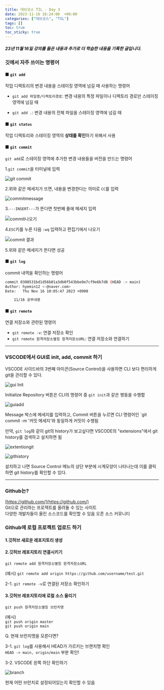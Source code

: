 ```yaml
---
title: 데브코스 TIL - Day 3
date: 2023-11-16 16:24:00  +09:00
categories: ["데브코스", "TIL"]
tags: []
toc: true
toc_sticky: true
---
```


##### 23년 11월 16일 강의를 들은 내용과 추가로 더 학습한 내용을 기록한 글입니다.

### 깃에서 자주 쓰이는 명령어

#### ■ `git add`

작업 디렉토리의 변경 내용을 스테이징 영역에 넘길 때 사용하는 명령어

- `git add 파일명/디렉토리경로`: 변경 내용의 특정 파일이나 디렉토리 경로만 스테이징 영역에 넘길 때

- `git add .`: 변경 내용의 전체 파일을 스테이징 영역에 넘길 때

#### ■ `git status`

작업 디렉토리와 스테이징 영역의 **상태를 확인**하기 위해서 사용

#### ■ `git commit`

`git add`로 스테이징 영역에 추가한 변경 내용들을 버전을 만드는 명령어

1.`git commit`을 터미널에 입력

![git commit](https://github.com/hyemin12/hyemin12.github.io/assets/66300732/049f60b1-7d12-48de-817d-0361c19896c1)

2.위와 같은 메세지가 뜨면, 내용을 변경한다는 의미로 `CC`를 입력

![commitmessage](https://github.com/hyemin12/hyemin12.github.io/assets/66300732/7229ad38-81d2-4d44-8dd9-c3109210e431)

3.`---INSERT---`가 뜬다면 첫번째 줄에 메세지 입력

![commit나오기](https://github.com/hyemin12/hyemin12.github.io/assets/66300732/b4e0bbe2-fa4e-423c-add5-1b693cc9584c)

4.`ESC`키를 누른 다음 `:wq` 입력하고 편집기에서 나오기

![commit 결과](https://github.com/hyemin12/hyemin12.github.io/assets/66300732/a7e649f6-f5c0-41a0-aabe-5161c9209ffa)

5.위와 같은 메세지가 뜬다면 성공

#### ■ `git log`

commit 내역을 확인하는 명령어

```bash
commit 0308531bd1d56b01a3db0f543bbe9e7cf9e6b7d8 (HEAD -> main)
Author: hyemin12 <-@naver.com>
Date:   Thu Nov 16 10:05:47 2023 +0900

    11/16 공부내용
```

#### ■ `git remote`

연결 저장소와 관련된 명령어

- `git remote -v`: 연결 저장소 확인
- `git remote 원격저장소별칭 원격저장소URL`: 연결 저장소와 연결하기

---

### VSCODE에서 GUI로 init, add, commit 하기

VSCODE 사이드바의 3번째 아이콘(Source Control)을 사용하면 CLI 보다 편리하게 git을 관리할 수 있다.

![gui Init](https://github.com/hyemin12/hyemin12.github.io/assets/66300732/9923d4cd-71fa-4a24-89fb-4a5bc6f81074)

Initialize Repository 버튼은 CLI의 명령어 중 `git init`과 같은 행동을 수행함

![guiadd](https://github.com/hyemin12/hyemin12.github.io/assets/66300732/2cead4f4-ce2d-413b-9de8-46d0662a01f7)

Message 박스에 메세지를 입력하고, Commit 버튼을 누르면 CLI 명령어인 `git commit -m '커밋 메세지'와 동일하게 커밋이 수행됨

만약, `git log`와 같이 git의 history가 보고싶다면 VSCODE의 "extensions"에서 git history를 검색하고 설치하면 됨

![extentiongit](https://github.com/hyemin12/hyemin12.github.io/assets/66300732/6fce28da-d9a9-4177-83d4-c8a0703f2375)

![githistory](https://github.com/hyemin12/hyemin12.github.io/assets/66300732/e3993cd3-a1c0-477a-a899-f5f147c97556)

설치하고 나면 Source Control 메뉴의 상단 부분에 시계모양이 나타나는데 이를 클릭하면 git history를 확인할 수 있다.

---

### Github는?

[https://github.com/](https://github.com/)  
Git으로 관리하는 프로젝트를 올려둘 수 있는 사이트  
다양한 개발자들이 올린 소스코드를 확인할 수 있음
오픈 소스 커뮤니티

### Github에 로컬 프로젝트 업로드 하기

#### 1.깃허브 새로운 레포지토리 생성

#### 2.깃허브 레포지토리 연결시키기

`git remote add 원격저장소별칭 원격저장소URL`

(예시)
`git remote add origin https://github.com/username/test.git`

2-1. `git remote -v`로 연결된 저장소 확인하기

#### 3.깃허브 레포지토리에 로컬 소스 올리기

`git push 원격저장소별칭 브런치명`

(예시)  
`git push origin master`  
`git push origin main`

Q. 현재 브런치명을 모른다면?

3-1. `git log`를 사용해서 HEAD가 가르키는 브랜치명 확인  
`HEAD -> main, origin/main` 부분 확인!

3-2. VSCODE 왼쪽 하단 확인하기

![branch](https://github.com/hyemin12/hyemin12.github.io/assets/66300732/d5d79572-9303-4ce0-b235-70ca02e8e85c)

현재 어떤 브런치로 설정되어있는지 확인할 수 있음
